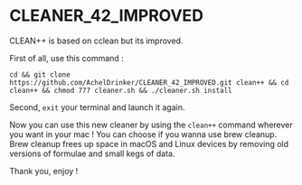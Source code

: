 # CLEANER_42_IMPROVED

CLEAN++ is based on cclean but its improved.

First of all, use this command :

`cd && git clone https://github.com/AchelDrinker/CLEANER_42_IMPROVED.git clean++ && cd clean++ && chmod 777 cleaner.sh && ./cleaner.sh install`

Second, `exit` your terminal and launch it again.

Now you can use this new cleaner by using the `clean++` command wherever you want in your mac !
You can choose if you wanna use brew cleanup.
Brew cleanup frees up space in macOS and Linux devices by removing old versions of formulae and small kegs of data.

Thank you, enjoy !
